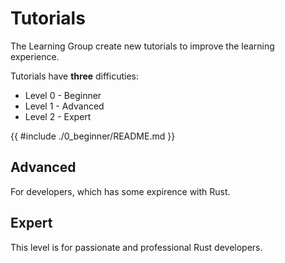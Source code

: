 # Tutorials

The Learning Group create new tutorials to improve the learning experience.

Tutorials have **three** difficuties:

- Level 0 - Beginner
- Level 1 - Advanced
- Level 2 - Expert

{{ #include ./0_beginner/README.md }}

## Advanced
For developers, which has some expirence with Rust.

## Expert
This level is for passionate and professional Rust developers.